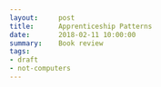 ```yaml
---
layout:     post
title:      Apprenticeship Patterns
date:       2018-02-11 10:00:00
summary:    Book review
tags:
- draft
- not-computers
---
```


